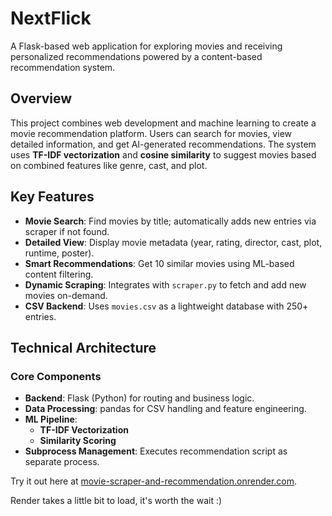 # NextFlick

A Flask-based web application for exploring movies and receiving personalized recommendations powered by a content-based recommendation system.

## Overview

This project combines web development and machine learning to create a movie recommendation platform. Users can search for movies, view detailed information, and get AI-generated recommendations. The system uses **TF-IDF vectorization** and **cosine similarity** to suggest movies based on combined features like genre, cast, and plot.

## Key Features

- **Movie Search**: Find movies by title; automatically adds new entries via scraper if not found.
- **Detailed View**: Display movie metadata (year, rating, director, cast, plot, runtime, poster).
- **Smart Recommendations**: Get 10 similar movies using ML-based content filtering.
- **Dynamic Scraping**: Integrates with `scraper.py` to fetch and add new movies on-demand.
- **CSV Backend**: Uses `movies.csv` as a lightweight database with 250+ entries.

## Technical Architecture

### Core Components
- **Backend**: Flask (Python) for routing and business logic.
- **Data Processing**: pandas for CSV handling and feature engineering.
- **ML Pipeline**: 
  - **TF-IDF Vectorization**
  - **Similarity Scoring**
- **Subprocess Management**: Executes recommendation script as separate process.

Try it out here at [movie-scraper-and-recommendation.onrender.com](https://movie-scraper-and-recommendation.onrender.com/).

Render takes a little bit to load, it's worth the wait :)

